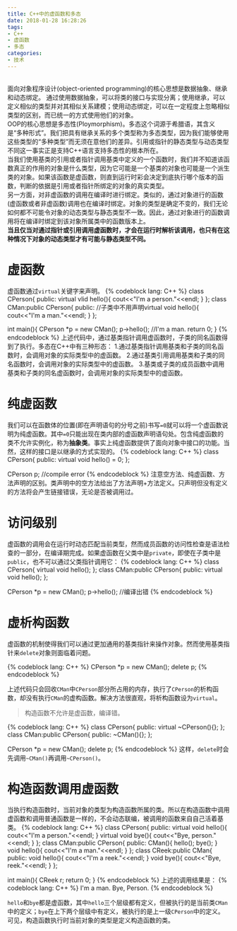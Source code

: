 ```yaml
---
title: C++中的虚函数和多态
date: 2018-01-28 16:28:26
tags:
- C++
- 虚函数
- 多态
categories:
- 技术
---
```

<br>  面向对象程序设计(object-oriented programming)的核心思想是数据抽象、继承和动态绑定。    通过使用数据抽象，可以将类的接口与实现分离；使用继承，可以定义相似的类型并对其相似关系建模；使用动态绑定，可以在一定程度上忽略相似类型的区别，而已统一的方式使用他们的对象。<!--more--><br>
OOP的核心思想是多态性(Ploymorphism)。多态这个词源于希腊语，其含义是“多种形式”。我们把具有继承关系的多个类型称为多态类型，因为我们能够使用这些类型的“多种类型”而无须在意他们的差异。引用或指针的静态类型与动态类型不同这一事实正是支持C++语言支持多态性的根本所在。<br>
当我们使用基类的引用或者指针调用基类中定义的一个函数时，我们并不知道该函数真正的作用的对象是什么类型，因为它可能是一个基类的对象也可能是一个派生类的对象。如果该函数是虚函数，则直到运行时彩会决定到底执行哪个版本的函数，判断的依据是引用或者指针所绑定的对象的真实类型。<br>
另一方面，对非虚函数的调用在编译时进行绑定。类似的，通过对象进行的函数(虚函数或者非虚函数)调用也在编译时绑定。对象的类型是确定不变的，我们无论如何都不可能令对象的动态类型与静态类型不一致。因此，通过对象进行的函数调用将在编译时绑定到该对象所属类中的函数版本上。<br>
**当且仅当对通过指针或引用调用虚函数时，才会在运行时解析该调用，也只有在这种情况下对象的动态类型才有可能与静态类型不同。**
# 虚函数
虚函数通过`virtual`关键字来声明。
{% codeblock lang: C++ %}
class CPerson{
    public:
        virtual vlid hello(){
            cout<<"I'm a person."<<endl;
        }
};
class CMan:public CPerson{
    public:
        //子类中不用声明virtual
        void hello(){
            cout<<"I'm a man."<<endl;
        }
};

int main(){
    CPerson *p = new CMan();
    p->hello();
    //I'm a man.
    return 0;
}
{% endcodeblock %}
上述代码中，通过基类指针调用虚函数时，子类的同名函数得到了执行。多态在C++中有三种形态：
1.通过基类指针调用基类和子类的同名函数时，会调用对象的实际类型中的虚函数。
2.通过基类引用调用基类和子类的同名函数时，会调用对象的实际类型中的虚函数。
3.基类或子类的成员函数中调用基类和子类的同名虚函数时，会调用对象的实际类型中的虚函数。

# 纯虚函数
我们可以在函数体的位置(即在声明语句的分号之前)书写`=0`就可以将一个虚函数说明为纯虚函数。其中`=0`只能出现在类内部的虚函数声明语句处。包含纯虚函数的类不允许实例化，称为**抽象类**。事实上纯虚函数提供了面向对象中接口的功能。当然，这样的接口是以继承的方式实现的。
{% codeblock lang: C++ %}
class CPerson{
    public:
        virtual void hello() = 0;
};

CPerson p; //compile error
{% endcodeblock %}
注意空方法、纯虚函数、方法声明的区别。类声明中的空方法给出了方法声明+方法定义。只声明但没有定义的方法将会产生链接错误，无论是否被调用过。
# 访问级别
虚函数的调用会在运行时动态匹配当前类型，然而成员函数的访问性检查是语法检查的一部分，在编译期完成。如果虚函数在父类中是`private`，即使在子类中是`public`，也不可以通过父类指针调用它：
{% codeblock lang: C++ %}
class CPerson{
    virtual void hello();
};
class CMan:public CPerson{
    public:
        virtual void hello();
};

CPerson *p = new CMan();
p->hello(); //编译出错
{% endcodeblock %}
# 虚析构函数
虚函数的机制使得我们可以通过更加通用的基类指针来操作对象。然而使用基类指针来`delete`对象则面临着问题。

{% codeblock lang: C++ %}
CPerson *p = new CMan();
delete p;
{% endcodeblock %}

上述代码只会回收`CMan`中`CPerson`部分所占用的内存，执行了`CPerson`的析构函数，却没有执行`CMan`的虚构函数。解决方法很直观，将析构函数设为`virtual`。
>构造函数不允许是虚函数，编译错。

{% codeblock lang: C++ %}
class CPerson{
    public:
        virtual ~CPerson(){};
};
class CMan:public CPerson{
    public:
        ~CMan(){};
};

CPerson *p = new CMan();
delete p;
{% endcodeblock %}
这样，`delete`时会先调用`~CMan()`再调用`~CPerson()`。
# 构造函数调用虚函数
当执行构造函数时，当前对象的类型为构造函数所属的类。所以在构造函数中调用虚函数和调用普通函数是一样的，不会动态联编，被调用的函数来自自己活着基类。
{% codeblock lang: C++ %}
class CPerson{
    public:
        virtual void hello(){
            cout<<"I'm a person."<<endl;
        }
        virtual void bye(){
            cout<<"Bye, person."<<endl;
        }
};
class CMan:public CPerson{
    public:
        CMan(){
            hello();
            bye();
        }
        void hello(){
            cout<<"I'm a man."<<endl;
        }
};
class CReek:public CMan{
    public:
        void hello(){
            cout<<"I'm a reek."<<endl;
        }
        void bye(){
            cout<<"Bye, reek."<<endl;
        }
};

int main(){
    CReek r;
    return 0;
}
{% endcodeblock %}
上述的调用结果是：
{% codeblock lang: C++ %}
I'm a man.
Bye, Person.
{% endcodeblock %}

`hello`和`bye`都是虚函数，其中`hello`三个层级都有定义，但被执行的是当前类`CMan`中的定义；`bye`在上下两个层级中有定义，被执行的是上一级`CPerson`中的定义。可见，构造函数执行时当前对象的类型是定义构造函数的类。  